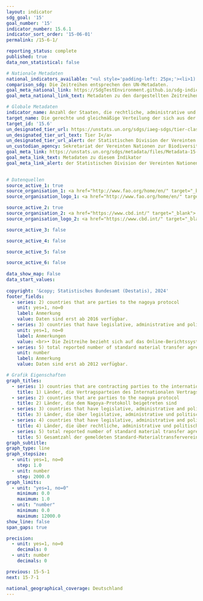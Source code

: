 ```yaml
---
layout: indicator    
sdg_goal: '15'    
goal_number: '15'    
indicator_number: 15.6.1    
indicator_sort_order: '15-06-01'    
permalink: /15-6-1/    

reporting_status: complete    
published: true    
data_non_statistical: false    

# Nationale Metadaten    
national_indicators_available: "<ul style='padding-left: 25px;'><li>1) Länder, die Vertragsparteien des Internationalen Vertrags über pflanzengenetische Ressourcen für Ernährung und Landwirtschaft (PGRFA) sind</li> <li> 2) Länder, die dem Nagoya-Protokoll beigetreten sind</li> <li> 3) Länder, die über legislative, administrative und politische Rahmenbedingungen oder Maßnahmen verfügen, die über das Online-Berichtssystem zur Einhaltung des Internationalen Vertrags über pflanzengenetische Ressourcen für Ernährung und Landwirtschaft (PGRFA) gemeldet wurden</li> <li> 4) Länder, die über rechtliche, administrative und politische Rahmenbedingungen oder Maßnahmen verfügen, die dem Access and Benefit-Sharing Clearing-House gemeldet wurden</li> <li> 5) Gesamtzahl der gemeldeten Standard-Materialtransfervereinbarungen (SMTAs), durch die pflanzengenetische Ressourcen für Ernährung und Landwirtschaft nach Deutschland übertragen werden</li></ul>"    
comparison_sdg: Die Zeitreihen entsprechen den UN-Metadaten.    
goal_meta_national_link: https://SdgTestEnvironment.github.io/sdg-indicators/public/Meta/15.6.1.pdf
goal_meta_national_link_text: Metadaten zu den dargestellten Zeitreihen    

# Globale Metadaten    
indicator_name: Anzahl der Staaten, die rechtliche, administrative und politische Rahmenbedingungen geschaffen haben, um Vorteile gerecht und gleichmäßig zu verteilen    
target_name: Die gerechte und gleichmäßige Verteilung der sich aus der Nutzung der genetischen Ressourcen ergebenden Vorteile und den angemessenen Zugang zu diesen Ressourcen fördern, wie auf internationaler Ebene vereinbart    
target_id: '15.6'    
un_designated_tier_url: https://unstats.un.org/sdgs/iaeg-sdgs/tier-classification/'    
un_designated_tier_url_text: Tier I</a>    
un_designated_tier_url_alert: der Statistischen Division der Vereinten Nationen    
un_custodian_agency: Sekretariat der Vereinten Nationen zur Biodiversitätskonvention (CBD-Secretariat)    
goal_meta_link: https://unstats.un.org/sdgs/metadata/files/Metadata-15-06-01.pdf    
goal_meta_link_text: Metadaten zu diesem Indikator    
goal_meta_link_alert: der Statistischen Division der Vereinten Nationen    
    

# Datenquellen
source_active_1: true
source_organisation_1: <a href="http://www.fao.org/home/en/" target="_blank"> Ernährungs- und Landwirtschaftsorganisation der Vereinten Nationen </a>
source_organisation_logo_1: <a href="http://www.fao.org/home/en/" target="_blank"><img src="https://sdg-indikatoren.de/public/OrgImgDe/fao.png" alt="Logo fao" style="height:60px; width:148px"/></a>

source_active_2: true
source_organisation_2: <a href="https://www.cbd.int/" target="_blank"> Sekretariat des Übereinkommens über die biologische Vielfalt </a>
source_organisation_logo_2: <a href="https://www.cbd.int/" target="_blank"><img src="https://sdg-indikatoren.de/public/OrgImgDe/cbd.png" alt="Logo cbd" style="height:60px; width:148px"/></a>

source_active_3: false

source_active_4: false

source_active_5: false

source_active_6: false
    
data_show_map: False    
data_start_values:     
    
copyright: '&copy; Statistisches Bundesamt (Destatis), 2024'    
footer_fields:
  - series: 2) countries that are parties to the nagoya protocol
    unit: yes=1, no=0
    label: Anmerkung
    value: Daten sind erst ab 2016 verfügbar.
  - series: 3) countries that have legislative, administrative and policy framework or measures reported through the online reporting system on compliance of the international treaty on plant genetic resources for food and agriculture (pgrfa)
    unit: yes=1, no=0
    label: Anmerkungen
    value: <br>• Die Zeitreihe bezieht sich auf das Online-Berichtssystem. Die Rahmenbedingungen und Maßnahmen bestanden schon vorher. <br>• Daten sind erst ab 2016 verfügbar.
  - series: 5) total reported number of standard material transfer agreements (smtas) transferring plant genetic resources for food and agriculture to germany
    unit: number
    label: Anmerkung
    value: Daten sind erst ab 2012 verfügbar.    

# Grafik Eigenschaften    
graph_titles:
  - series: 1) countries that are contracting parties to the international treaty on plant genetic resources for food and agriculture (pgrfa)
    title: 1) Länder, die Vertragsparteien des Internationalen Vertrags über pflanzengenetische Ressourcen für Ernährung und Landwirtschaft (PGRFA) sind
  - series: 2) countries that are parties to the nagoya protocol
    title: 2) Länder, die dem Nagoya-Protokoll beigetreten sind
  - series: 3) countries that have legislative, administrative and policy framework or measures reported through the online reporting system on compliance of the international treaty on plant genetic resources for food and agriculture (pgrfa)
    title: 3) Länder, die über legislative, administrative und politische Rahmenbedingungen oder Maßnahmen verfügen, die über das Online-Berichtssystem zur Einhaltung  von PGRFA gemeldet wurden
  - series: 4) countries that have legislative, administrative and policy framework or measures reported to the access and benefit-sharing clearing-house
    title: 4) Länder, die über rechtliche, administrative und politische Rahmenbedingungen oder Maßnahmen verfügen, die dem Access and Benefit-Sharing Clearing-House gemeldet wurden
  - series: 5) total reported number of standard material transfer agreements (smtas) transferring plant genetic resources for food and agriculture to germany
    title: 5) Gesamtzahl der gemeldeten Standard-Materialtransfervereinbarungen (SMTAs) (kumulierte Werte)
graph_subtitle:     
graph_type: line
graph_stepsize: 
  - unit: yes=1, no=0
    step: 1.0
  - unit: number
    step: 2000.0    
graph_limits:
  - unit: "yes=1, no=0"
    minimum: 0.0
    maximum: 1.0
  - unit: "number"
    minimum: 0.0
    maximum: 12000.0
show_line: false
span_gaps: true

precision:
  - unit: yes=1, no=0
    decimals: 0
  - unit: number
    decimals: 0    

previous: 15-5-1    
next: 15-7-1    

national_geographical_coverage: Deutschland    
---
```


<span></span>